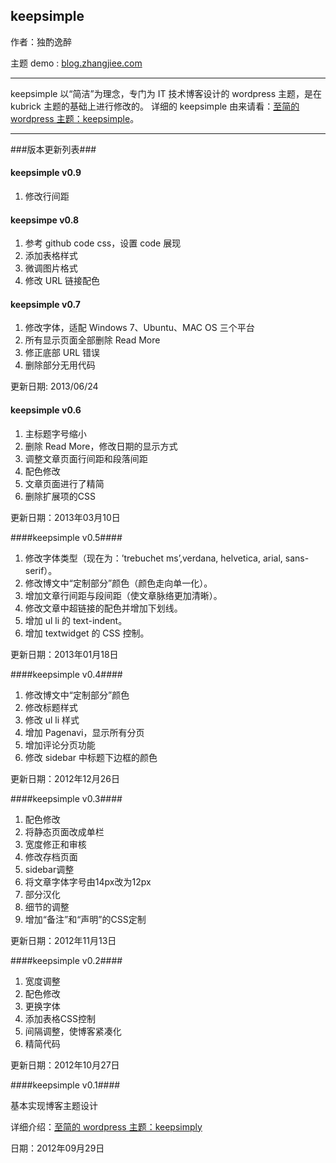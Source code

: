 ## keepsimple ##

作者：独酌逸醉

主题 demo : [blog.zhangjiee.com](http://blog.zhangjiee.com)

---

keepsimple 以“简洁”为理念，专门为 IT 技术博客设计的 wordpress 主题，是在 kubrick 主题的基础上进行修改的。
详细的 keepsimple 由来请看：[至简的 wordpress 主题：keepsimple](http://www.perfect-is-shit.com/wordpress-theme-keepsimple/)。

---

###版本更新列表###

#### keepsimple v0.9 ####

1. 修改行间距

#### keepsimpe v0.8 ####

1. 参考 github code css，设置 code 展现
2. 添加表格样式
3. 微调图片格式
4. 修改 URL 链接配色

#### keepsimple v0.7 ####

1. 修改字体，适配 Windows 7、Ubuntu、MAC OS 三个平台
2. 所有显示页面全部删除 Read More
3. 修正底部 URL 错误
4. 删除部分无用代码

更新日期: 2013/06/24

#### keepsimple v0.6 ####

1. 主标题字号缩小
2. 删除 Read More，修改日期的显示方式
3. 调整文章页面行间距和段落间距
4. 配色修改
5. 文章页面进行了精简
6. 删除扩展项的CSS

更新日期：2013年03月10日

####keepsimple v0.5####

1. 修改字体类型（现在为：’trebuchet ms’,verdana, helvetica, arial, sans-serif）。
2. 修改博文中“定制部分”颜色（颜色走向单一化）。
3. 增加文章行间距与段间距（使文章脉络更加清晰）。
4. 修改文章中超链接的配色并增加下划线。
5. 增加 ul li 的 text-indent。
6. 增加 textwidget 的 CSS 控制。


更新日期：2013年01月18日

####keepsimple v0.4####

1. 修改博文中“定制部分”颜色
2. 修改标题样式
3. 修改 ul li 样式
4. 增加 Pagenavi，显示所有分页
5. 增加评论分页功能
6. 修改 sidebar 中标题下边框的颜色

更新日期：2012年12月26日

####keepsimple v0.3####

1. 配色修改
2. 将静态页面改成单栏
3. 宽度修正和审核
4. 修改存档页面
5. sidebar调整
6. 将文章字体字号由14px改为12px
7. 部分汉化
8. 细节的调整
9. 增加“备注”和“声明”的CSS定制

更新日期：2012年11月13日

####keepsimple v0.2####

1. 宽度调整
2. 配色修改
3. 更换字体
4. 添加表格CSS控制
5. 间隔调整，使博客紧凑化
6. 精简代码


更新日期：2012年10月27日

####keepsimple v0.1####

基本实现博客主题设计

详细介绍：[至简的 wordpress 主题：keepsimply](http://www.perfect-is-shit.com/2012/09/29/wordpress-theme-keepsimple/)

日期：2012年09月29日
